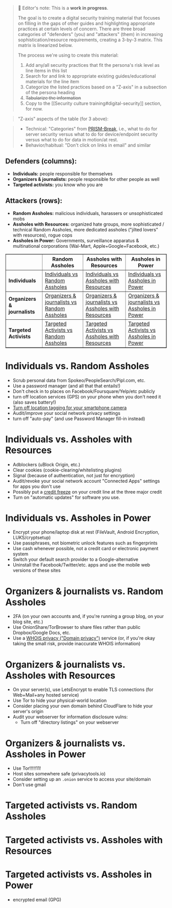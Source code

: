 > 📝 Editor's note: This is a **work in progress**.
>
> The goal is to create a digital security training material that focuses on filling in the gaps of other guides and highlighting appropriate practices at certain levels of concern. There are three broad categories of "defenders" (you) and "attackers" (them) in increasing sophistication/resource requirements, creating a 3-by-3 matrix. This matrix is linearized below.
> 
> The process we're using to create this material:
> 
> 1. Add any/all security practices that fit the persona's risk level as line items in this list
> 2. Search for and link to appropriate existing guides/educational materials for the line item
> 3. Categorize the listed practices based on a "Z-axis" in a subsection of the persona heading
> 4. ~~Tabularize the information~~
> 5. Copy to the [[Security culture training#digital-security]] section, for now.

> "Z-axis" aspects of the table (for 3 above):

> * Technical: "Categories" from [PRISM-Break](https://prism-break.org/en/all/), i.e., what to do for server security versus what to do for device/endpoint security versus what to do for data in motion/at rest.
> * Behavior/habitual: "Don't click on links in email" and similar



## Defenders (columns):

* <b>Individuals:</b> people responsible for themselves
* <b>Organizers & journalists:</b> people responsible for other people as well
* <b>Targeted activists:</b> you know who you are

## Attackers (rows):

* <b>Random Assholes:</b> malicious individuals, harassers or unsophisticated mobs
* <b>Assholes with Resources:</b> organized hate groups, more sophisticated /
  technical Random Assholes, more dedicated assholes ("jilted lovers" with resources),
  rogue cops
* <b>Assholes in Power:</b> Governments, surveillance apparatus & multinational
  corporations (Wal-Mart, Apple+Google+Facebook, etc.)

<table border="1" cellpadding="10" cellspacing="0">
  <tr>
    <th></th>
    <th><b>Random Assholes</b></th>
    <th><b>Assholes with Resources</b></th>
    <th><b>Assholes in Power</b></th>
  </tr>
  <tr>
    <td><b>Individuals</b></td>
    <td>
      <a href="#individuals-vs-random-assholes">
        Individuals vs Random Assholes</a>
    </td>
    <td>
      <a href="#individuals-vs-assholes-with-resources">
        Individuals vs Assholes with Resources</a>
    </td>
    <td>
      <a href="#individuals-vs-assholes-in-power">
        Individuals vs Assholes in Power</a>
    </td>
  </tr>
  <tr>
    <td><b>Organizers &amp; journalists</b></td>
    <td>
      <a href="#organizers--journalists-vs-random-assholes">
        Organizers &amp; journalists vs Random Assholes</a>
    </td>
    <td>
      <a href="#organizers--journalists-vs-assholes-with-resources">
        Organizers &amp; journalists vs Assholes with Resources</a>
    </td>
    <td>
      <a href="#organizers--journalists-vs-assholes-in-power">
        Organizers &amp; journalists vs Assholes in Power</a>
    </td>
  </tr>
  <tr>
    <td><b>Targeted Activists</b></td>
    <td>
      <a href="#targeted-activists-vs-random-assholes">
        Targeted Activists vs Random Assholes</a>
    </td>
    <td>
      <a href="#targeted-activists-vs-assholes-with-resources">
        Targeted Activists vs Assholes with Resources</a>
    </td>
    <td>
      <a href="#targeted-activists-vs-assholes-in-power">
        Targeted Activists vs Assholes in Power</a>
    </td>
  </tr>
</table>

# Individuals vs. Random Assholes

* Scrub personal data from Spokeo/PeopleSearch/Pipl.com, etc.
* Use a password manager (and all that that entails!)
* Don't check in to places on Facebook/Foursquare/Yelp/etc publicly
* turn off location services (GPS) on your phone when you don't need it (also saves battery!)
* [Turn off location tagging for your smartphone camera](https://www.wired.com/2013/07/tip-smartphone-camera-gps/)
* Audit/improve your social network privacy settings
* turn off "auto-pay" (and use Password Manager fill-in instead)

# Individuals vs. Assholes with Resources

* Adblockers (uBlock Origin, etc.)
* Clear cookies (cookie-clearing/whitelisting plugins)
* Signal (because of authentication, not just for encryption)
* Audit/revoke your social network account "Connected Apps" settings for apps you don't use
* Possibly put a [credit freeze](https://en.wikipedia.org/wiki/Credit_freeze) on your credit line at the three major credit
* Turn on "automatic updates" for software you use.

# Individuals vs. Assholes in Power

* Encrypt your phone/laptop disk at rest (FileVault, Android Encryption, LUKS/cryptsetup)
* Use passphrases, not biometric unlock features such as fingerprints
* Use cash whenever possible, not a credit card or electronic payment system
* Switch your default search provider to a Google-alternative
* Uninstall the Facebook/Twitter/etc. apps and use the mobile web versions of these sites

# Organizers & journalists vs. Random Assholes

* 2FA (on your own accounts and, if you're running a group blog, on your blog site, etc.)
* Use OnionShare/TorBrowser to share files rather than public Dropbox/Google Docs, etc.
* Use a [WHOIS privacy ("Domain privacy")](https://en.wikipedia.org/wiki/Domain_privacy) service (or, if you're okay taking the small risk, provide inaccurate WHOIS information)

# Organizers & journalists vs. Assholes with Resources

* On your server(s), use LetsEncrypt to enable TLS connections (for Web+Mail+any hosted service)
* Use Tor to hide your physical-world location
* Consider placing your own domain behind CloudFlare to hide your server's origin
* Audit your webserver for information disclosure vulns:
  * Turn off "directory listings" on your webserver

# Organizers & journalists vs. Assholes in Power

* Use Tor!!!!!11!
* Host sites somewhere safe (privacytools.io)
* Consider setting up an `.onion` service to access your site/domain
* Don't use gmail

# Targeted activists vs. Random Assholes

# Targeted activists vs. Assholes with Resources

# Targeted activists vs. Assholes in Power

* encrypted email (GPG)
